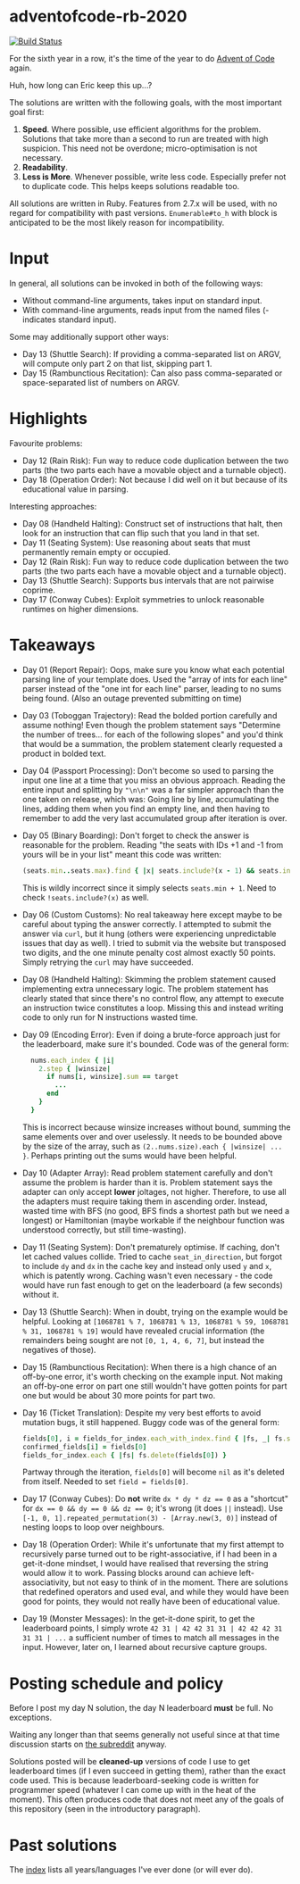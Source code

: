 # adventofcode-rb-2020

[![Build Status](https://travis-ci.org/petertseng/adventofcode-rb-2020.svg?branch=master)](https://travis-ci.org/petertseng/adventofcode-rb-2020)

For the sixth year in a row, it's the time of the year to do [Advent of Code](http://adventofcode.com) again.

Huh, how long can Eric keep this up...?

The solutions are written with the following goals, with the most important goal first:

1. **Speed**.
   Where possible, use efficient algorithms for the problem.
   Solutions that take more than a second to run are treated with high suspicion.
   This need not be overdone; micro-optimisation is not necessary.
2. **Readability**.
3. **Less is More**.
   Whenever possible, write less code.
   Especially prefer not to duplicate code.
   This helps keeps solutions readable too.

All solutions are written in Ruby.
Features from 2.7.x will be used, with no regard for compatibility with past versions.
`Enumerable#to_h` with block is anticipated to be the most likely reason for incompatibility.

# Input

In general, all solutions can be invoked in both of the following ways:

* Without command-line arguments, takes input on standard input.
* With command-line arguments, reads input from the named files (- indicates standard input).

Some may additionally support other ways:

* Day 13 (Shuttle Search): If providing a comma-separated list on ARGV, will compute only part 2 on that list, skipping part 1.
* Day 15 (Rambunctious Recitation): Can also pass comma-separated or space-separated list of numbers on ARGV.

# Highlights

Favourite problems:

* Day 12 (Rain Risk): Fun way to reduce code duplication between the two parts (the two parts each have a movable object and a turnable object).
* Day 18 (Operation Order): Not because I did well on it but because of its educational value in parsing.

Interesting approaches:

* Day 08 (Handheld Halting): Construct set of instructions that halt, then look for an instruction that can flip such that you land in that set.
* Day 11 (Seating System): Use reasoning about seats that must permanently remain empty or occupied.
* Day 12 (Rain Risk): Fun way to reduce code duplication between the two parts (the two parts each have a movable object and a turnable object).
* Day 13 (Shuttle Search): Supports bus intervals that are not pairwise coprime.
* Day 17 (Conway Cubes): Exploit symmetries to unlock reasonable runtimes on higher dimensions.

# Takeaways

* Day 01 (Report Repair): Oops, make sure you know what each potential parsing line of your template does.
  Used the "array of ints for each line" parser instead of the "one int for each line" parser, leading to no sums being found.
  (Also an outage prevented submitting on time)
* Day 03 (Toboggan Trajectory): Read the bolded portion carefully and assume nothing!
  Even though the problem statement says "Determine the number of trees... for each of the following slopes" and you'd think that would be a summation, the problem statement clearly requested a product in bolded text.
* Day 04 (Passport Processing): Don't become so used to parsing the input one line at a time that you miss an obvious approach.
  Reading the entire input and splitting by `"\n\n"` was a far simpler approach than the one taken on release, which was:
  Going line by line, accumulating the lines, adding them when you find an empty line, and then having to remember to add the very last accumulated group after iteration is over.
* Day 05 (Binary Boarding): Don't forget to check the answer is reasonable for the problem.
  Reading "the seats with IDs +1 and -1 from yours will be in your list" meant this code was written:

  ```ruby
  (seats.min..seats.max).find { |x| seats.include?(x - 1) && seats.include?(x + 1) }
  ```

  This is wildly incorrect since it simply selects `seats.min + 1`. Need to check `!seats.include?(x)` as well.
* Day 06 (Custom Customs): No real takeaway here except maybe to be careful about typing the answer correctly.
  I attempted to submit the answer via `curl`, but it hung (others were experiencing unpredictable issues that day as well).
  I tried to submit via the website but transposed two digits, and the one minute penalty cost almost exactly 50 points.
  Simply retrying the `curl` may have succeeded.
* Day 08 (Handheld Halting): Skimming the problem statement caused implementing extra unnecessary logic.
  The problem statement has clearly stated that since there's no control flow, any attempt to execute an instruction twice constitutes a loop.
  Missing this and instead writing code to only run for N instructions wasted time.
* Day 09 (Encoding Error): Even if doing a brute-force approach just for the leaderboard, make sure it's bounded.
  Code was of the general form:

  ```ruby
    nums.each_index { |i|
      2.step { |winsize|
        if nums[i, winsize].sum == target
          ...
        end
      }
    }
  ```

  This is incorrect because winsize increases without bound, summing the same elements over and over uselessly.
  It needs to be bounded above by the size of the array, such as `(2..nums.size).each { |winsize| ... }`.
  Perhaps printing out the sums would have been helpful.
* Day 10 (Adapter Array): Read problem statement carefully and don't assume the problem is harder than it is.
  Problem statement says the adapter can only accept **lower** joltages, not higher.
  Therefore, to use all the adapters must require taking them in ascending order.
  Instead, wasted time with BFS (no good, BFS finds a shortest path but we need a longest) or Hamiltonian (maybe workable if the neighbour function was understood correctly, but still time-wasting).
* Day 11 (Seating System): Don't prematurely optimise.
  If caching, don't let cached values collide.
  Tried to cache `seat_in_direction`, but forgot to include `dy` and `dx` in the cache key and instead only used `y` and `x`, which is patently wrong.
  Caching wasn't even necessary - the code would have run fast enough to get on the leaderboard (a few seconds) without it.
* Day 13 (Shuttle Search): When in doubt, trying on the example would be helpful.
  Looking at `[1068781 % 7, 1068781 % 13, 1068781 % 59, 1068781 % 31, 1068781 % 19]` would have revealed crucial information (the remainders being sought are not `[0, 1, 4, 6, 7]`, but instead the negatives of those).
* Day 15 (Rambunctious Recitation): When there is a high chance of an off-by-one error, it's worth checking on the example input.
  Not making an off-by-one error on part one still wouldn't have gotten points for part one but would be about 30 more points for part two.
* Day 16 (Ticket Translation): Despite my very best efforts to avoid mutation bugs, it still happened.
  Buggy code was of the general form:

  ```ruby
  fields[0], i = fields_for_index.each_with_index.find { |fs, _| fs.size == 1 }
  confirmed_fields[i] = fields[0]
  fields_for_index.each { |fs| fs.delete(fields[0]) }
  ```

  Partway through the iteration, `fields[0]` will become `nil` as it's deleted from itself.
  Needed to set `field = fields[0]`.
* Day 17 (Conway Cubes): Do **not** write `dx * dy * dz == 0` as a "shortcut" for `dx == 0 && dy == 0 && dz == 0`; it's wrong (it does `||` instead).
  Use `[-1, 0, 1].repeated_permutation(3) - [Array.new(3, 0)]` instead of nesting loops to loop over neighbours.
* Day 18 (Operation Order): While it's unfortunate that my first attempt to recursively parse turned out to be right-associative, if I had been in a get-it-done mindset, I would have realised that reversing the string would allow it to work. Passing blocks around can achieve left-associativity, but not easy to think of in the moment.
  There are solutions that redefined operators and used eval, and while they would have been good for points, they would not really have been of educational value.
* Day 19 (Monster Messages): In the get-it-done spirit, to get the leaderboard points, I simply wrote `42 31 | 42 42 31 31 | 42 42 42 31 31 31 | ...` a sufficient number of times to match all messages in the input.
  However, later on, I learned about recursive capture groups.

# Posting schedule and policy

Before I post my day N solution, the day N leaderboard **must** be full.
No exceptions.

Waiting any longer than that seems generally not useful since at that time discussion starts on [the subreddit](https://www.reddit.com/r/adventofcode) anyway.

Solutions posted will be **cleaned-up** versions of code I use to get leaderboard times (if I even succeed in getting them), rather than the exact code used.
This is because leaderboard-seeking code is written for programmer speed (whatever I can come up with in the heat of the moment).
This often produces code that does not meet any of the goals of this repository (seen in the introductory paragraph).

# Past solutions

The [index](https://github.com/petertseng/adventofcode-common/blob/master/index.md) lists all years/languages I've ever done (or will ever do).
